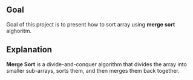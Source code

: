 ## Goal

Goal of this project is to present how to sort array using **merge sort** alghoritm.

## Explanation

**Merge Sort** is a divide-and-conquer algorithm that divides the array into smaller sub-arrays, sorts them, and then merges them back together.
